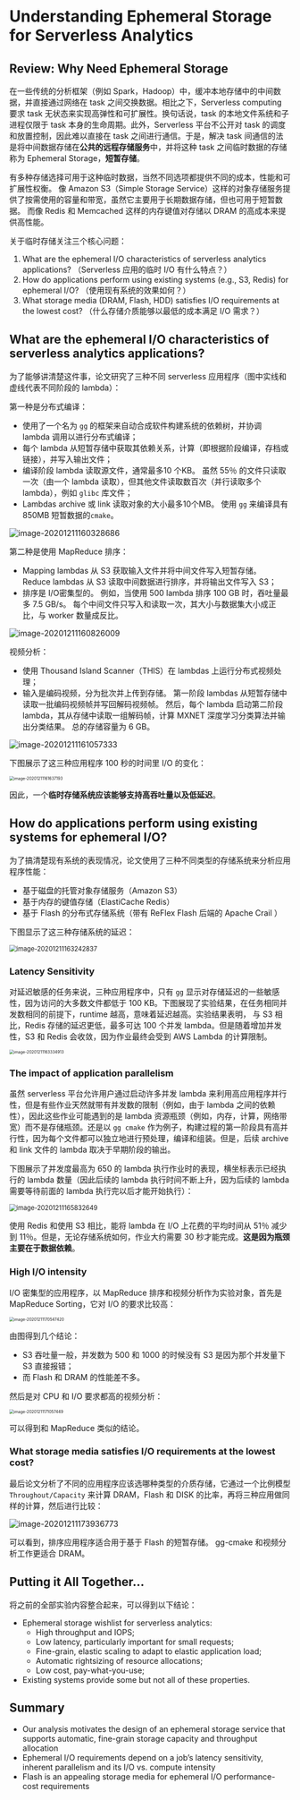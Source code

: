 # Understanding Ephemeral Storage for Serverless Analytics

## Review: Why Need Ephemeral Storage

在一些传统的分析框架（例如 Spark，Hadoop）中，缓冲本地存储中的中间数据，并直接通过网络在 task 之间交换数据。相比之下，Serverless computing 要求 task 无状态来实现高弹性和可扩展性。换句话说，task 的本地文件系统和子进程仅限于 task 本身的生命周期。此外，Serverless 平台不公开对 task 的调度和放置控制，因此难以直接在 task 之间进行通信。于是，解决 task 间通信的法是将中间数据存储在**公共的远程存储服务**中，并将这种 task 之间临时数据的存储称为 Ephemeral Storage，**短暂存储**。

有多种存储选择可用于这种临时数据，当然不同选项都提供不同的成本，性能和可扩展性权衡。 像 Amazon S3（Simple Storage Service）这样的对象存储服务提供了按需使用的容量和带宽，虽然它主要用于长期数据存储，但也可用于短暂数据。 而像 Redis 和 Memcached 这样的内存键值对存储以 DRAM 的高成本来提供高性能。

关于临时存储关注三个核心问题：

1. What are the ephemeral I/O characteristics of serverless analytics applications? （Serverless 应用的临时 I/O 有什么特点？）
2. How do applications perform using existing systems (e.g., S3, Redis) for ephemeral I/O? （使用现有系统的效果如何？）
3. What storage media (DRAM, Flash, HDD) satisfies I/O requirements at the lowest cost? （什么存储介质能够以最低的成本满足 I/O 需求？）

## What are the ephemeral I/O characteristics of serverless analytics applications?

为了能够讲清楚这件事，论文研究了三种不同 serverless 应用程序（图中实线和虚线代表不同阶段的 lambda）：

第一种是分布式编译：

- 使用了一个名为 `gg` 的框架来自动合成软件构建系统的依赖树，并协调 lambda 调用以进行分布式编译；
- 每个 lambda 从短暂存储中获取其依赖关系，计算（即根据阶段编译，存档或链接），并写入输出文件；
- 编译阶段 lambda 读取源文件，通常最多10 个KB。 虽然 55％ 的文件只读取一次（由一个 lambda 读取），但其他文件读取数百次（并行读取多个 lambda），例如 `glibc` 库文件；
- Lambdas archive 或 link 读取对象的大小最多10个MB。 使用 `gg` 来编译具有 850MB 短暂数据的`cmake`。

![image-20201211160328686](img/image-20201211160328686.png)

第二种是使用 MapReduce 排序：

- Mapping lambdas 从 S3 获取输入文件并将中间文件写入短暂存储。 Reduce lambdas 从 S3 读取中间数据进行排序，并将输出文件写入 S3；
- 排序是 I/O密集型的。 例如，当使用 500 lambda 排序 100 GB 时，吞吐量最多 7.5 GB/s。 每个中间文件只写入和读取一次，其大小与数据集大小成正比，与 worker 数量成反比。

![image-20201211160826009](img/image-20201211160826009.png)

视频分析：

- 使用 Thousand Island Scanner（THIS）在 lambdas 上运行分布式视频处理；
- 输入是编码视频，分为批次并上传到存储。 第一阶段 lambdas 从短暂存储中读取一批编码视频帧并写回解码视频帧。 然后，每个 lambda 启动第二阶段 lambda，其从存储中读取一组解码帧，计算 MXNET 深度学习分类算法并输出分类结果。 总的存储容量为 6 GB。

![image-20201211161057333](img/image-20201211161057333.png)

下图展示了这三种应用程序 100 秒的时间里 I/O 的变化：

<img src="img/image-20201211161637193.png" alt="image-20201211161637193" style="zoom:50%;" />

因此，一个**临时存储系统应该能够支持高吞吐量以及低延迟**。

## How do applications perform using existing systems for ephemeral I/O? 

为了搞清楚现有系统的表现情况，论文使用了三种不同类型的存储系统来分析应用程序性能：

- 基于磁盘的托管对象存储服务（Amazon S3）
- 基于内存的键值存储（ElastiCache Redis）
- 基于 Flash 的分布式存储系统（带有 ReFlex Flash 后端的 Apache Crail ）

下图显示了这三种存储系统的延迟：

<img src="img/image-20201211163242837.png" alt="image-20201211163242837" style="zoom:80%;" />

### Latency Sensitivity

对延迟敏感的任务来说，三种应用程序中，只有 `gg` 显示对存储延迟的一些敏感性，因为访问的大多数文件都低于 100 KB。下图展现了实验结果，在任务相同并发数相同的前提下，runtime 越高，意味着延迟越高。实验结果表明， 与 S3 相比，Redis 存储的延迟更低，最多可达 100 个并发 lambda。但是随着增加并发性，S3 和 Redis 会收敛，因为作业最终会受到 AWS Lambda 的计算限制。

<img src="img/image-20201211163334913.png" alt="image-20201211163334913" style="zoom:50%;" />

### The impact of application parallelism

虽然 serverless 平台允许用户通过启动许多并发 lambda 来利用高应用程序并行性，但是有些作业天然就带有并发数的限制（例如，由于 lambda 之间的依赖性），因此这些作业可能遇到的是 lambda 资源瓶颈（例如，内存，计算，网络带宽）而不是存储瓶颈。还是以 `gg cmake` 作为例子，构建过程的第一阶段具有高并行性，因为每个文件都可以独立地进行预处理，编译和组装。但是，后续 archive 和 link 文件的 lambda 取决于早期阶段的输出。

下图展示了并发度最高为 650 的 lambda 执行作业时的表现，横坐标表示已经执行的 lambda 数量（因此后续的 lambda 执行时间不断上升，因为后续的 lambda 需要等待前面的 lambda 执行完以后才能开始执行）：

<img src="img/image-20201211165832649.png" alt="image-20201211165832649" style="zoom:80%;" />

使用 Redis 和使用 S3 相比，能将 lambda 在 I/O 上花费的平均时间从 51％ 减少到 11％。但是，无论存储系统如何，作业大约需要 30 秒才能完成。**这是因为瓶颈主要在于数据依赖**。

### High I/O intensity

I/O 密集型的应用程序，以 MapReduce 排序和视频分析作为实验对象，首先是 MapReduce Sorting，它对 I/O 的要求比较高：

<img src="img/image-20201211170547420.png" alt="image-20201211170547420" style="zoom:50%;" />

由图得到几个结论：

* S3 吞吐量一般，并发数为 500 和 1000 的时候没有 S3 是因为那个并发量下 S3 直接报错；
* 而 Flash 和 DRAM 的性能差不多。

然后是对 CPU 和 I/O 要求都高的视频分析：

<img src="img/image-20201211171057449.png" alt="image-20201211171057449" style="zoom:50%;" />

可以得到和 MapReduce 类似的结论。

### What storage media satisfies I/O requirements at the lowest cost?

最后论文分析了不同的应用程序应该选哪种类型的介质存储，它通过一个比例模型 `Throughout/Capacity` 来计算 DRAM，Flash 和 DISK 的比率，再将三种应用做同样的计算，然后进行比较：

![image-20201211173936773](img/image-20201211173936773.png)

可以看到，排序应用程序适合用于基于 Flash 的短暂存储。 gg-cmake 和视频分析工作更适合 DRAM。

## Putting it All Together...

将之前的全部实验内容整合起来，可以得到以下结论：

* Ephemeral storage wishlist for serverless analytics:
  *  High throughput and IOPS;
  * Low latency, particularly important for small requests;
  * Fine-grain, elastic scaling to adapt to elastic application load;
  * Automatic rightsizing of resource allocations;
  * Low cost, pay-what-you-use;
* Existing systems provide some but not all of these properties.

## Summary

* Our analysis motivates the design of an ephemeral storage service that supports automatic, fine-grain storage capacity and throughput allocation
* Ephemeral I/O requirements depend on a job’s latency sensitivity, inherent parallelism and its I/O vs. compute intensity
* Flash is an appealing storage media for ephemeral I/O performance-cost requirements

